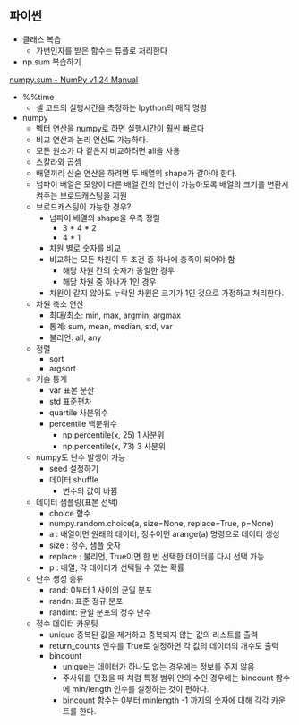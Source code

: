 ## 파이썬

- 클래스 복습
    - 가변인자를 받은 함수는 튜플로 처리한다
- np.sum 복습하기

[numpy.sum - NumPy v1.24 Manual](https://numpy.org/doc/stable/reference/generated/numpy.sum.html)

- %%time
    - 셀 코드의 실행시간을 측정하는 Ipython의 매직 명령
- numpy
    - 벡터 연산을 numpy로 하면 실행시간이 훨씬 빠르다
    - 비교 연산과 논리 연산도 가능하다.
    - 모든 원소가 다 같은지 비교하려면 all을 사용
    - 스칼라와 곱셈
    - 배열끼리 산술 연산을 하려면 두 배열의 shape가 같아야 한다.
    - 넘파이 배열은 모양이 다른 배열 간의 연산이 가능하도록 배열의 크기를 변환시켜주는 브로드캐스팅을 지원
    - 브로드캐스팅이 가능한 경우?
        - 넘파이 배열의 shape을 우측 정렬
            - 3 * 4 * 2
            - 4 * 1
        - 차원 별로 숫자를 비교
        - 비교하는 모든 차원이 두 조건 중 하나에 충족이 되어야 함
            - 해당 차원 간의 숫자가 동일한 경우
            - 해당 차원 중 하나가 1인 경우
        - 차원이 같지 않아도 누락된 차원은 크기가 1인 것으로 가정하고 처리한다.
    - 차원 축소 연산
        - 최대/최소: min, max, argmin, argmax
        - 통계: sum, mean, median, std, var
        - 불리언: all, any
    - 정렬
        - sort
        - argsort
    - 기술 통계
        - var 표본 분산
        - std 표준편차
        - quartile 사분위수
        - percentile 백분위수
            - np.percentile(x, 25) 1 사분위
            - np.percentile(x, 73) 3 사분위
    - numpy도 난수 발생이 가능
        - seed 설정하기
        - 데이터 shuffle
            - 변수의 값이 바뀜
    - 데이터 샘플링(표본 선택)
        - choice 함수
        - numpy.random.choice(a, size=None, replace=True, p=None)
        - a : 배열이면 원래의 데이터, 정수이면 arange(a) 명령으로 데이터 생성
        - size : 정수, 샘플 숫자
        - replace : 불리언, True이면 한 번 선택한 데이터를 다시 선택 가능
        - p : 배열, 각 데이터가 선택될 수 있는 확률
    - 난수 생성 종류
        - rand: 0부터 1 사이의 균일 분포
        - randn: 표준 정규 분포
        - randint: 균일 분포의 정수 난수
    - 정수 데이터 카운팅
        - unique 중복된 값을 제거하고 중복되지 않는 값의 리스트를 출력
        - return_counts 인수를 True로 설정하면 각 값의 데이터의 개수도 출력
        - bincount
            - unique는 데이터가 하나도 없는 경우에는 정보를 주지 않음
            - 주사위를 던졌을 때 처럼 특정 범위 안의 수인 경우에는 bincount 함수에 min/length 인수를 설정하는 것이 편하다.
            - bincount 함수는 0부터 minlength -1 까지의 숫자에 대해 각각 카운트를 한다.